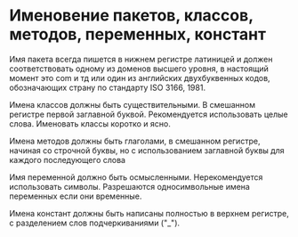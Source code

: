 # Именовение пакетов, классов, методов, переменных, констант

Имя пакета всегда пишется в нижнем регистре латиницей и должен соответствовать одному из доменов высшего уровня, в настоящий момент это com и тд или один из английских двухбуквенных кодов, обозначающих страну по стандарту ISO 3166, 1981.

Имена классов должны быть существительными. В смешанном регистре первой заглавной буквой. Рекомендуется использовать целые слова. Именовать классы коротко и ясно.

Имена методов должны быть глаголами, в смешанном регистре, начиная со строчной буквы, но с использованием заглавной буквы для каждого последующего слова

Имя переменной должно быть осмысленными. Нерекомендуется использовать символы. Разрешаются односимвольные имена переменных если они временные.

Имена констант должны быть написаны полностью в верхнем регистре, с разделением слов подчеркиваниями ("_").